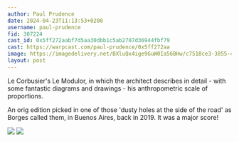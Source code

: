```yaml
---
author: Paul Prudence
date: 2024-04-23T11:13:53+0200
username: paul-prudence
fid: 307224
cast_id: 0x5ff272aabf7d5aa30dbb1c5ab2707d36944fbf79
cast: https://warpcast.com/paul-prudence/0x5ff272aa
image: https://imagedelivery.net/BXluQx4ige9GuW0Ia56BHw/c7518ce3-3855-48ba-165e-2ec929d61d00/original
layout: post
---
```

Le Corbusier's Le Modulor, in which the architect describes in detail - with some fantastic diagrams and drawings - his anthropometric scale of proportions.   
  
An orig edition picked in one of those 'dusty holes at the side of the road' as Borges called them, in Buenos Aires, back in 2019. It was a major score!  

![](https://imagedelivery.net/BXluQx4ige9GuW0Ia56BHw/c7518ce3-3855-48ba-165e-2ec929d61d00/original)
![](https://imagedelivery.net/BXluQx4ige9GuW0Ia56BHw/e93148a7-9f8c-4889-aabe-bd4ea13c1700/original)